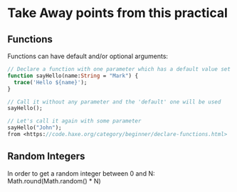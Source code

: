 # Take Away points from this practical

## Functions

Functions can have default and/or optional arguments:

```Haxe
// Declare a function with one parameter which has a default value set
function sayHello(name:String = "Mark") {
  trace('Hello ${name}');
}

// Call it without any parameter and the 'default' one will be used
sayHello();

// Let's call it again with some parameter
sayHello("John");
from <https://code.haxe.org/category/beginner/declare-functions.html>
```

## Random Integers

In order to get a random integer between 0 and N:
Math.round(Math.random() * N)
